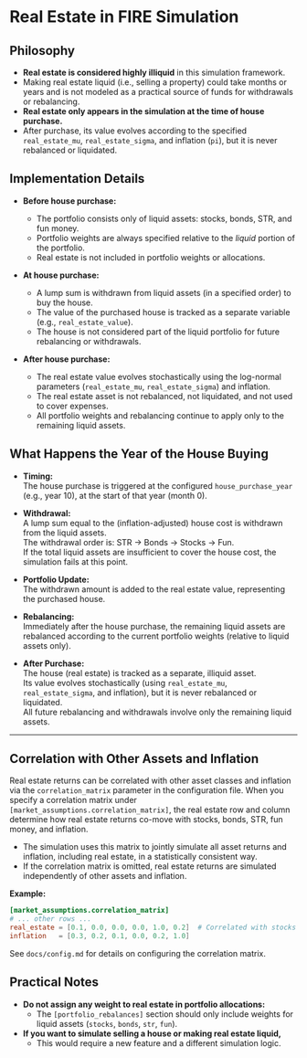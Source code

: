 # Real Estate in FIRE Simulation

## Philosophy

- **Real estate is considered highly illiquid** in this simulation framework.
- Making real estate liquid (i.e., selling a property) could take months or years and is not modeled
  as a practical source of funds for withdrawals or rebalancing.
- **Real estate only appears in the simulation at the time of house purchase.**
- After purchase, its value evolves according to the specified `real_estate_mu`,
  `real_estate_sigma`, and inflation (`pi`), but it is never rebalanced or liquidated.

## Implementation Details

- **Before house purchase:**

  - The portfolio consists only of liquid assets: stocks, bonds, STR, and fun money.
  - Portfolio weights are always specified relative to the _liquid_ portion of the portfolio.
  - Real estate is not included in portfolio weights or allocations.

- **At house purchase:**

  - A lump sum is withdrawn from liquid assets (in a specified order) to buy the house.
  - The value of the purchased house is tracked as a separate variable (e.g., `real_estate_value`).
  - The house is not considered part of the liquid portfolio for future rebalancing or withdrawals.

- **After house purchase:**
  - The real estate value evolves stochastically using the log-normal parameters (`real_estate_mu`,
    `real_estate_sigma`) and inflation.
  - The real estate asset is not rebalanced, not liquidated, and not used to cover expenses.
  - All portfolio weights and rebalancing continue to apply only to the remaining liquid assets.

## What Happens the Year of the House Buying

- **Timing:**  
  The house purchase is triggered at the configured `house_purchase_year` (e.g., year 10), at the
  start of that year (month 0).

- **Withdrawal:**  
  A lump sum equal to the (inflation-adjusted) house cost is withdrawn from the liquid assets.  
  The withdrawal order is: STR → Bonds → Stocks → Fun.  
  If the total liquid assets are insufficient to cover the house cost, the simulation fails at this
  point.

- **Portfolio Update:**  
  The withdrawn amount is added to the real estate value, representing the purchased house.

- **Rebalancing:**  
  Immediately after the house purchase, the remaining liquid assets are rebalanced according to the
  current portfolio weights (relative to liquid assets only).

- **After Purchase:**  
  The house (real estate) is tracked as a separate, illiquid asset.  
  Its value evolves stochastically (using `real_estate_mu`, `real_estate_sigma`, and inflation), but
  it is never rebalanced or liquidated.  
  All future rebalancing and withdrawals involve only the remaining liquid assets.

---

## Correlation with Other Assets and Inflation

Real estate returns can be correlated with other asset classes and inflation via the
`correlation_matrix` parameter in the configuration file. When you specify a correlation matrix
under `[market_assumptions.correlation_matrix]`, the real estate row and column determine how
real estate returns co-move with stocks, bonds, STR, fun money, and inflation.

- The simulation uses this matrix to jointly simulate all asset returns and inflation, including
  real estate, in a statistically consistent way.
- If the correlation matrix is omitted, real estate returns are simulated independently of other
  assets and inflation.

**Example:**

```toml
[market_assumptions.correlation_matrix]
# ... other rows ...
real_estate = [0.1, 0.0, 0.0, 0.0, 1.0, 0.2]  # Correlated with stocks and inflation
inflation   = [0.3, 0.2, 0.1, 0.0, 0.2, 1.0]
```

See `docs/config.md` for details on configuring the correlation matrix.

## Practical Notes

- **Do not assign any weight to real estate in portfolio allocations:**
  - The `[portfolio_rebalances]` section should only include weights for liquid assets (`stocks`,
    `bonds`, `str`, `fun`).
- **If you want to simulate selling a house or making real estate liquid,**
  - This would require a new feature and a different simulation logic.
